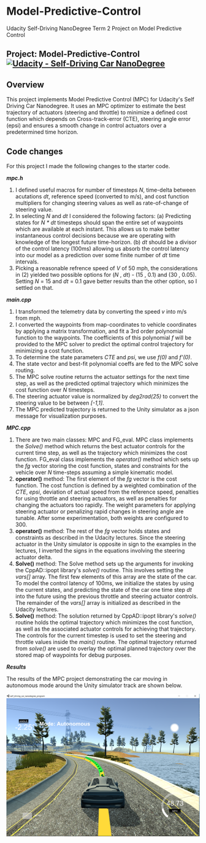 # Model-Predictive-Control
Udacity Self-Driving NanoDegree Term 2 Project on Model Predictive Control

## Project: Model-Predictive-Control [![Udacity - Self-Driving Car NanoDegree](https://s3.amazonaws.com/udacity-sdc/github/shield-carnd.svg)](http://www.udacity.com/drive)

Overview
---
This project implements Model Predictive Control (MPC) for Udacity's Self Driving Car Nanodegree. It uses an MPC optimizer to estimate the best trajectory of actuators (steering and throttle) to minimize a defined cost function which depends on Cross-track-error (CTE), steering angle error (epsi) and ensures a smooth change in control actuators over a predetermined time horizon.

Code changes
---
For this project I made the following changes to the starter code.

__*mpc.h*__

1. I defined useful macros for number of timesteps _N_, time-delta between acutations _dt_, reference speed (converted to m/s), and cost function multipliers for changing steering values as well as rate-of-change of steering value.
2. In selecting _N_ and _dt_ I considered the following factors: (a) Predicting states for _N * dt_ timesteps should span the entire set of waypoints which are available at each instant. This allows us to make better instantaneous control decisions because we are operating with knowledge of the longest future time-horizon. (b) _dt_ should be a divisor of the control latency (100ms) allowing us absorb the control latency into our model as a prediction over some finite number of _dt_ time intervals.
3. Picking a reasonable refrence speed of _V_ of 50 mph, the considerations in (2) yielded two possible options for (_N_ , _dt_) - (15 ,  0.1) and (30 , 0.05). Setting _N_ = 15 and _dt_ = 0.1 gave better results than the other option, so I settled on that.

__*main.cpp*__

1. I transformed the telemetry data by converting the speed _v_ into m/s from mph.
2. I converted the waypoints from map-coordinates to vehicle coordinates by applying a matrix transformation, and fit a 3rd order polynomial function to the waypoints. The coefficients of this polynomial _f_ will be provided to the MPC solver to predict the optimal control trajectory for minimizing a cost function.
3. To determine the state parameters _CTE_ and _psi_, we use _f(0)_ and _f'(0)_.
4. The state vector and best-fit polynomial coeffs are fed to the MPC solve routing.
5. The MPC solve routine returns the actuator settings for the next time step, as well as the predicted optimal trajectory which minimizes the cost function over _N_ timesteps.
6. The steering actuator value is normalized by _deg2rad(25)_ to convert the steering value to be between _[-1,1]_.
7. The MPC predicted trajectory is returned to the Unity simulator as a json message for visualization purposes.

__*MPC.cpp*__

1. There are two main classes: MPC and FG_eval. MPC class implements the _Solve()_ method which returns the best actuator controls for the current time step, as well as the trajectory which minimizes the cost function. FG_eval class implements the _operator()_ method which sets up the _fg_ vector storing the cost function, states and constraints for the vehicle over _N_ time-steps assuming a simple kinematic model.
2. __operator()__ method: The first element of the _fg_ vector is the cost function. The cost function is defined by a weighted combination of the _CTE_, _epsi_, deviation of actual speed from the reference speed, penalties for using throttle and steering actuators, as well as penalties for changing the actuators too rapidly. The weight parameters for applying steering actuator or penalizing rapid changes in steering angle are tunable. After some experimentation, both weights are configured to 300.
3. __operator()__ method: The rest of the _fg_ vector holds states and constraints as described in the Udacity lectures. Since the steering actuator in the Unity simulator is opposite in sign to the examples in the lectures, I inverted the signs in the equations involving the steering actuator delta.
4. __Solve()__ method: The Solve method sets up the arguments for invoking the CppAD::ipopt library's _solve()_ routine. This involves setting the _vars[]_ array. The first few elements of this array are the state of the car. To model the control latency of 100ms, we initialize the states by using the current states, and predicting the state of the car one time step _dt_ into the future using the previous throttle and steering actuator controls. The remainder of the _vars[]_ array is initialized as described in the Udacity lectures.
5. __Solve()__ method: The solution returned by CppAD::ipopt library's _solve()_ routine holds the optimal trajectory which minimizes the cost function, as well as the associated actuator controls for achieving that trajectory. The controls for the current timestep is used to set the steering and throttle values inside the _main()_ routine. The optimal trajectory returned from _solve()_ are used to overlay the optimal planned trajectory over the stored map of waypoints for debug purposes.

__*Results*__

The results of the MPC project demonstrating the car moving in autonomous mode around the Unity simulator track are shown below.

[![PID Controller](https://github.com/calvinhobbes119/Model-Predictive-Control/blob/master/Untitled.png)](https://youtu.be/Xwy_awrvJbM)
